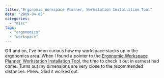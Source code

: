 ```yaml
---
title: "Ergonomic Workspace Planner, Workstation Installation Tool"
date: "2009-04-05"
categories: 
  - "misc"
tags: 
  - "ergonomics"
  - "workspace"
---
```


Off and on, I've been curious how my workspace stacks up in the ergonomics area. When I found a pointer to the [Ergonomic Workspace Planner, Workstation Installation Tool](http://www.ergotron.com/tabid/305/language/en-US/default.aspx), the time to check it out in earnest had come. Turns out my dimensions are very close to the recommended distances. Phew. Glad it worked out.
